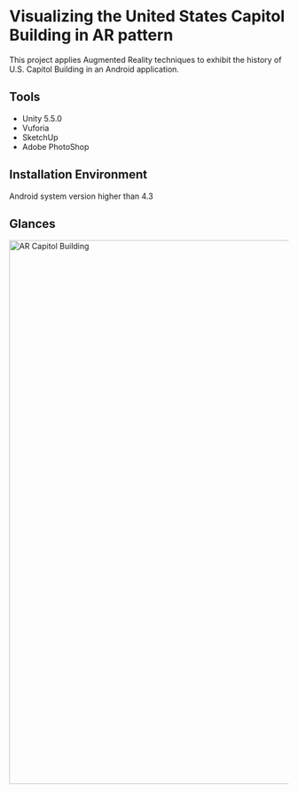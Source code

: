 # Visualizing the United States Capitol Building in AR pattern
This project applies Augmented Reality techniques to exhibit the history of U.S. Capitol Building in an Android application.
## Tools 
* Unity 5.5.0
* Vuforia
* SketchUp
* Adobe PhotoShop
## Installation Environment
Android system version higher than 4.3
## Glances
<img src="https://user-images.githubusercontent.com/15150616/29191893-3c8d2012-7ded-11e7-95e3-0bd02ab4dbb9.jpg" alt="AR Capitol Building" width=" 981px" />
